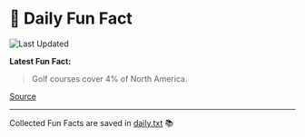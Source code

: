 # 🌟 Daily Fun Fact

![Last Updated](https://img.shields.io/badge/Last_Updated-2025_06_16-blue?style=flat-square)

**Latest Fun Fact:**

> Golf courses cover 4% of North America.

[Source](http://www.djtech.net/humor/useless_facts.htm)

---

Collected Fun Facts are saved in [daily.txt](daily.txt) 📚
